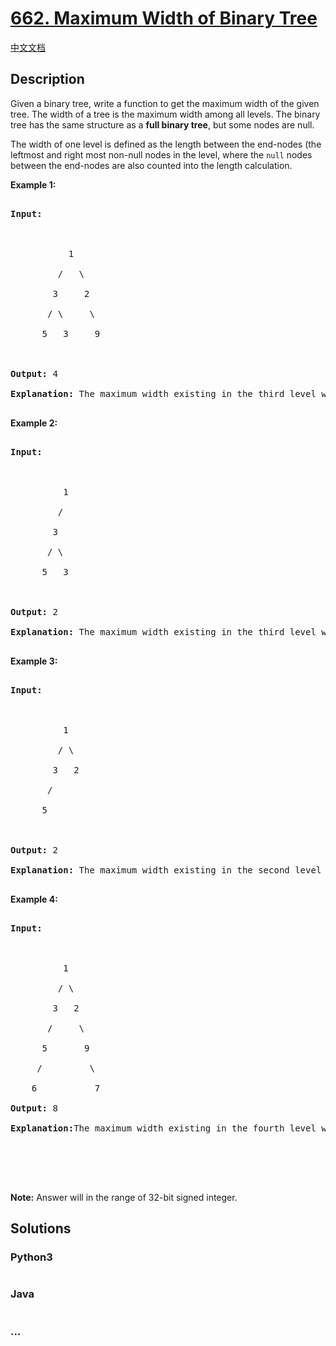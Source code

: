 # [662. Maximum Width of Binary Tree](https://leetcode.com/problems/maximum-width-of-binary-tree)

[中文文档](/solution/0600-0699/0662.Maximum%20Width%20of%20Binary%20Tree/README.md)

## Description
<p>Given a binary tree, write a function to get the maximum width of the given tree. The width of a tree is the maximum width among all levels. The binary tree has the same structure as a <b>full binary tree</b>, but some nodes are null.</p>



<p>The width of one level is defined as the length between the end-nodes (the leftmost and right most non-null nodes in the level, where the <code>null</code> nodes between the end-nodes are also counted into the length calculation.</p>



<p><b>Example 1:</b></p>



<pre>

<b>Input:</b> 



           1

         /   \

        3     2

       / \     \  

      5   3     9 



<b>Output:</b> 4

<b>Explanation:</b> The maximum width existing in the third level with the length 4 (5,3,null,9).

</pre>



<p><b>Example 2:</b></p>



<pre>

<b>Input:</b> 



          1

         /  

        3    

       / \       

      5   3     



<b>Output:</b> 2

<b>Explanation:</b> The maximum width existing in the third level with the length 2 (5,3).

</pre>



<p><b>Example 3:</b></p>



<pre>

<b>Input:</b> 



          1

         / \

        3   2 

       /        

      5      



<b>Output:</b> 2

<b>Explanation:</b> The maximum width existing in the second level with the length 2 (3,2).

</pre>



<p><b>Example 4:</b></p>



<pre>

<b>Input:</b> 



          1

         / \

        3   2

       /     \  

      5       9 

     /         \

    6           7

<b>Output:</b> 8

<b>Explanation:</b>The maximum width existing in the fourth level with the length 8 (6,null,null,null,null,null,null,7).





</pre>



<p><b>Note:</b> Answer will in the range of 32-bit signed integer.</p>




## Solutions


<!-- tabs:start -->

### **Python3**

```python

```

### **Java**

```java

```

### **...**
```

```

<!-- tabs:end -->
